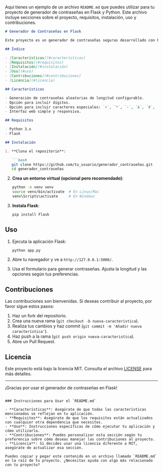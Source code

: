 Aquí tienes un ejemplo de un archivo `README.md` que puedes utilizar para tu proyecto de generador de contraseñas en Flask y Python. Este archivo incluye secciones sobre el proyecto, requisitos, instalación, uso y contribuciones.

```markdown
# Generador de Contraseñas en Flask

Este proyecto es un generador de contraseñas seguras desarrollado con Flask y Python. Permite a los usuarios crear contraseñas aleatorias con opciones para incluir dígitos y caracteres especiales. Es una herramienta útil para mejorar la seguridad de las cuentas en línea.

## Índice

- [Características](#características)
- [Requisitos](#requisitos)
- [Instalación](#instalación)
- [Uso](#uso)
- [Contribuciones](#contribuciones)
- [Licencia](#licencia)

## Características

- Generación de contraseñas aleatorias de longitud configurable.
- Opción para incluir dígitos.
- Opción para incluir caracteres especiales: `+`, `*`, `-`, `&`, `#`, `!`, `¡`.
- Interfaz web simple y responsiva.

## Requisitos

- Python 3.x
- Flask

## Instalación

1. **Clona el repositorio**:

   ```bash
   git clone https://github.com/tu_usuario/generador_contraseñas.git
   cd generador_contraseñas
   ```

2. **Crea un entorno virtual (opcional pero recomendado)**:

   ```bash
   python -m venv venv
   source venv/bin/activate  # En Linux/Mac
   venv\Scripts\activate     # En Windows
   ```

3. **Instala Flask**:

   ```bash
   pip install Flask
   ```

## Uso

1. Ejecuta la aplicación Flask:

   ```bash
   python app.py
   ```

2. Abre tu navegador y ve a `http://127.0.0.1:5000/`.

3. Usa el formulario para generar contraseñas. Ajusta la longitud y las opciones según tus preferencias.

## Contribuciones

Las contribuciones son bienvenidas. Si deseas contribuir al proyecto, por favor sigue estos pasos:

1. Haz un fork del repositorio.
2. Crea una nueva rama (`git checkout -b nueva-caracteristica`).
3. Realiza tus cambios y haz commit (`git commit -m 'Añadir nueva característica'`).
4. Haz push a la rama (`git push origin nueva-caracteristica`).
5. Abre un Pull Request.

## Licencia

Este proyecto está bajo la licencia MIT. Consulta el archivo [LICENSE](LICENSE) para más detalles.

---

¡Gracias por usar el generador de contraseñas en Flask!
```

### Instrucciones para Usar el `README.md`

- **Características**: Asegúrate de que todas las características mencionadas se reflejan en tu aplicación.
- **Requisitos**: Asegúrate de que los requisitos están actualizados con cualquier otra dependencia que necesites.
- **Uso**: Instrucciones específicas de cómo ejecutar tu aplicación y cómo utilizarla.
- **Contribuciones**: Puedes personalizar esta sección según tu preferencia sobre cómo deseas manejar las contribuciones al proyecto.
- **Licencia**: Si decides usar una licencia diferente a MIT, asegúrate de actualizar esa sección.

Puedes copiar y pegar este contenido en un archivo llamado `README.md` en la raíz de tu proyecto. ¿Necesitas ayuda con algo más relacionado con tu proyecto?

